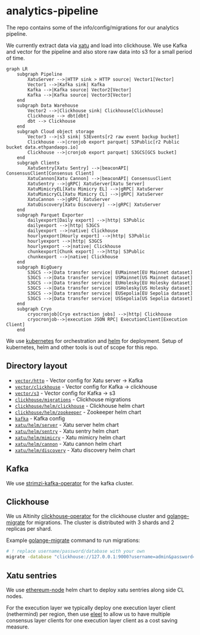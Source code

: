 # analytics-pipeline

The repo contains some of the info/config/migrations for our analytics pipeline.

We currently extract data via [xatu](https://github.com/ethpandaops/xatu) and load into clickhouse. We use Kafka and vector for the pipeline and also store raw data into s3 for a small period of time.

```mermaid
graph LR
    subgraph Pipeline
        XatuServer -->|HTTP sink > HTTP source| Vector1[Vector]
        Vector1 -->|Kafka sink| Kafka
        Kafka -->|Kafka source| Vector2[Vector]
        Kafka -->|Kafka source| Vector3[Vector]
    end
    subgraph Data Warehouse
        Vector2 -->|Clickhouse sink| Clickhouse[Clickhouse]
        Clickhouse --> dbt[dbt]
        dbt --> Clickhouse
    end
    subgraph Cloud object storage
        Vector3 -->|s3 sink| S3Events[r2 raw event backup bucket]
        Clickhouse -->|cronjob export parquet| S3Public[r2 Public bucket data.ethpandaops.io]
        Clickhouse -->|cronjob export parquet| S3GCS[GCS bucket]
    end
    subgraph Clients
        XatuSentry[Xatu Sentry] -->|beaconAPI| ConsensusClient[Consensus Client]
        XatuCannon[Xatu Cannon] -->|beaconAPI| ConsensusClient
        XatuSentry -->|gRPC| XatuServer[Xatu Server]
        XatuMimicryEL[Xatu Mimicry EL] -->|gRPC| XatuServer
        XatuMimicryCL[Xatu Mimicry CL] -->|gRPC| XatuServer
        XatuCannon -->|gRPC| XatuServer
        XatuDiscovery[Xatu Discovery] -->|gRPC| XatuServer
    end
    subgraph Parquet Exporter
        dailyexport[Daily export] -->|http| S3Public
        dailyexport -->|http| S3GCS
        dailyexport -->|native| Clickhouse
        hourlyexport[Hourly export] -->|http| S3Public
        hourlyexport -->|http| S3GCS
        hourlyexport -->|native| Clickhouse
        chunkexport[Chunk export] -->|http| S3Public
        chunkexport -->|native| Clickhouse
    end
    subgraph BigQuery
        S3GCS -->|Data transfer service| EUMainnet[EU Mainnet dataset]
        S3GCS -->|Data transfer service| USMainnet[US Mainnet dataset]
        S3GCS -->|Data transfer service| EUHolesky[EU Holesky dataset]
        S3GCS -->|Data transfer service| USHolesky[US Holesky dataset]
        S3GCS -->|Data transfer service| EUSepolia[EU Sepolia dataset]
        S3GCS -->|Data transfer service| USSepolia[US Sepolia dataset]
    end
    subgraph Cryo
        cryocronjob[Cryo extraction jobs] -->|http| Clickhouse
        cryocronjob-->|execution JSON RPC| ExecutionClient[Execution Client]
    end
```

We use [kubernetes](https://kubernetes.io/) for orchestration and [helm](https://helm.sh/) for deployment. Setup of kubernetes, helm and other tools is out of scope for this repo.

## Directory layout

- [`vector/http`](./vector/http) - Vector config for Xatu server -> Kafka
- [`vector/clickhouse`](./vector/kclickhousefka) - Vector config for Kafka -> clickhouse
- [`vector/s3`](./vector/s3) - Vector config for Kafka -> s3
- [`clickhouse/migrations`](./clickhouse/migrations) - Clickhouse migrations
- [`clickhouse/helm/clickhouse`](./clickhouse/helm/clickhouse/) - Clickhouse helm chart
- [`clickhouse/helm/zookeeper`](./clickhouse/helm/zookeeper/) - Zookeeper helm chart
- [`kafka`](./kafka) - Kafka config
- [`xatu/helm/server`](./xatu/server) - Xatu server helm chart
- [`xatu/helm/sentry`](./xatu/sentry) - Xatu sentry helm chart
- [`xatu/helm/mimicry`](./xatu/mimicry) - Xatu mimicry helm chart
- [`xatu/helm/cannon`](./xatu/cannon) - Xatu cannon helm chart
- [`xatu/helm/discovery`](./xatu/discovery) - Xatu discovery helm chart

## Kafka

We use [strimzi-kafka-operator](https://github.com/strimzi/strimzi-kafka-operator) for the kafka cluster.

## Clickhouse

We us Altinity [clickhouse-operator](https://github.com/Altinity/clickhouse-operator) for the clickhouse cluster and [golange-migrate](https://github.com/golang-migrate/migrate) for migrations. The cluster is distributed with 3 shards and 2 replicas per shard.

Example [golange-migrate](https://github.com/golang-migrate/migrate) command to run migrations:
```bash
# ! replace username/password/database with your own
migrate -database "clickhouse://127.0.0.1:9000?username=admin&password=XYZ&database=default&x-multi-statement=true&x-cluster-name='{cluster}'&x-migrations-table-engine=ReplicatedMergeTree" -path ./clickhouse/migrations up
```

## Xatu sentries

We use [ethereum-node](https://github.com/ethpandaops/ethereum-helm-charts/tree/master/charts/ethereum-node) helm chart to deploy xatu sentries along side CL nodes.

For the execution layer we typically deploy one execution layer client (nethermind) per region, then use [eleel](https://github.com/sigp/eleel) to allow us to have multiple consensus layer clients for one execution layer client as a cost saving measure.

